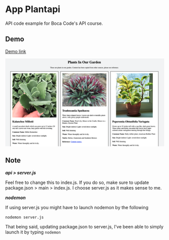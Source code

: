# App Plantapi
API code example for Boca Code's API course.

## Demo
[Demo link](https://jsohn-plantapi.web.app/)

![Demo screen shot](https://github.com/jsohndata/app-plantapi/blob/main/images/--demo-sample.png)

## Note
***api > server.js***

Feel free to change this to index.js. If you do so, make sure to update package.json > main > index.js.
I choose server.js as it makes sense to me. 

***nodemon***

If using server.js you might have to launch nodemon by the following
```
nodemon server.js
```
That being said, updating package.json to server.js, I've been able to simply launch it by typing `nodemon`
